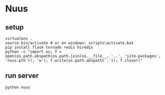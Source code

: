 # Nuus

## setup

    virtualenv .
	source bin/activate # or on windows: scripts\activate.bat
	pip install flask tornado redis hiredis
	python -c "import os; f = open(os.path.abspath(os.path.join(os.__file__, '..', 'site-packages', 'nuus.pth')), 'w'); f.write(os.path.abspath('.')); f.close()"

## run server

	python nuus

